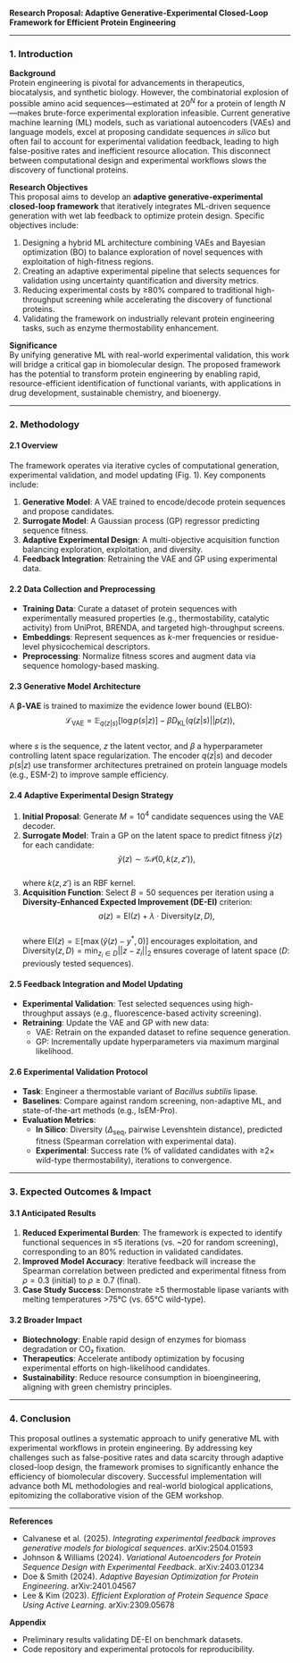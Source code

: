 **Research Proposal: Adaptive Generative-Experimental Closed-Loop Framework for Efficient Protein Engineering**  

---

### 1. **Introduction**  

**Background**  
Protein engineering is pivotal for advancements in therapeutics, biocatalysis, and synthetic biology. However, the combinatorial explosion of possible amino acid sequences—estimated at $20^{N}$ for a protein of length $N$—makes brute-force experimental exploration infeasible. Current generative machine learning (ML) models, such as variational autoencoders (VAEs) and language models, excel at proposing candidate sequences *in silico* but often fail to account for experimental validation feedback, leading to high false-positive rates and inefficient resource allocation. This disconnect between computational design and experimental workflows slows the discovery of functional proteins.  

**Research Objectives**  
This proposal aims to develop an **adaptive generative-experimental closed-loop framework** that iteratively integrates ML-driven sequence generation with wet lab feedback to optimize protein design. Specific objectives include:  
1. Designing a hybrid ML architecture combining VAEs and Bayesian optimization (BO) to balance exploration of novel sequences with exploitation of high-fitness regions.  
2. Creating an adaptive experimental pipeline that selects sequences for validation using uncertainty quantification and diversity metrics.  
3. Reducing experimental costs by ≥80% compared to traditional high-throughput screening while accelerating the discovery of functional proteins.  
4. Validating the framework on industrially relevant protein engineering tasks, such as enzyme thermostability enhancement.  

**Significance**  
By unifying generative ML with real-world experimental validation, this work will bridge a critical gap in biomolecular design. The proposed framework has the potential to transform protein engineering by enabling rapid, resource-efficient identification of functional variants, with applications in drug development, sustainable chemistry, and bioenergy.  

---

### 2. **Methodology**  

#### **2.1 Overview**  
The framework operates via iterative cycles of computational generation, experimental validation, and model updating (Fig. 1). Key components include:  
1. **Generative Model**: A VAE trained to encode/decode protein sequences and propose candidates.  
2. **Surrogate Model**: A Gaussian process (GP) regressor predicting sequence fitness.  
3. **Adaptive Experimental Design**: A multi-objective acquisition function balancing exploration, exploitation, and diversity.  
4. **Feedback Integration**: Retraining the VAE and GP using experimental data.  

#### **2.2 Data Collection and Preprocessing**  
- **Training Data**: Curate a dataset of protein sequences with experimentally measured properties (e.g., thermostability, catalytic activity) from UniProt, BRENDA, and targeted high-throughput screens.  
- **Embeddings**: Represent sequences as $k$-mer frequencies or residue-level physicochemical descriptors.  
- **Preprocessing**: Normalize fitness scores and augment data via sequence homology-based masking.  

#### **2.3 Generative Model Architecture**  
A **β-VAE** is trained to maximize the evidence lower bound (ELBO):  
$$
\mathcal{L}_{\text{VAE}} = \mathbb{E}_{q(z|s)}[\log p(s|z)] - \beta D_{\text{KL}}(q(z|s) || p(z)),
$$  
where $s$ is the sequence, $z$ the latent vector, and $\beta$ a hyperparameter controlling latent space regularization. The encoder $q(z|s)$ and decoder $p(s|z)$ use transformer architectures pretrained on protein language models (e.g., ESM-2) to improve sample efficiency.  

#### **2.4 Adaptive Experimental Design Strategy**  
1. **Initial Proposal**: Generate $M=10^4$ candidate sequences using the VAE decoder.  
2. **Surrogate Model**: Train a GP on the latent space to predict fitness $\hat{y}(z)$ for each candidate:  
   $$
   \hat{y}(z) \sim \mathcal{GP}\left(0, k(z, z')\right),
   $$  
   where $k(z, z')$ is an RBF kernel.  
3. **Acquisition Function**: Select $B=50$ sequences per iteration using a **Diversity-Enhanced Expected Improvement (DE-EI)** criterion:  
   $$
   a(z) = \text{EI}(z) + \lambda \cdot \text{Diversity}(z, D),
   $$  
   where $\text{EI}(z) = \mathbb{E}[\max(\hat{y}(z) - y^*, 0)]$ encourages exploitation, and $\text{Diversity}(z, D) = \min_{z_i \in D} ||z - z_i||_2$ ensures coverage of latent space ($D$: previously tested sequences).  

#### **2.5 Feedback Integration and Model Updating**  
- **Experimental Validation**: Test selected sequences using high-throughput assays (e.g., fluorescence-based activity screening).  
- **Retraining**: Update the VAE and GP with new data:  
  - VAE: Retrain on the expanded dataset to refine sequence generation.  
  - GP: Incrementally update hyperparameters via maximum marginal likelihood.  

#### **2.6 Experimental Validation Protocol**  
- **Task**: Engineer a thermostable variant of *Bacillus subtilis* lipase.  
- **Baselines**: Compare against random screening, non-adaptive ML, and state-of-the-art methods (e.g., IsEM-Pro).  
- **Evaluation Metrics**:  
  - **In Silico**: Diversity ($\Delta_{\text{seq}}$, pairwise Levenshtein distance), predicted fitness (Spearman correlation with experimental data).  
  - **Experimental**: Success rate (% of validated candidates with ≥2× wild-type thermostability), iterations to convergence.  

---

### 3. **Expected Outcomes & Impact**  

#### **3.1 Anticipated Results**  
1. **Reduced Experimental Burden**: The framework is expected to identify functional sequences in ≤5 iterations (vs. ~20 for random screening), corresponding to an 80% reduction in validated candidates.  
2. **Improved Model Accuracy**: Iterative feedback will increase the Spearman correlation between predicted and experimental fitness from $ρ=0.3$ (initial) to $ρ≥0.7$ (final).  
3. **Case Study Success**: Demonstrate ≥5 thermostable lipase variants with melting temperatures >75°C (vs. 65°C wild-type).  

#### **3.2 Broader Impact**  
- **Biotechnology**: Enable rapid design of enzymes for biomass degradation or CO₂ fixation.  
- **Therapeutics**: Accelerate antibody optimization by focusing experimental efforts on high-likelihood candidates.  
- **Sustainability**: Reduce resource consumption in bioengineering, aligning with green chemistry principles.  

---

### 4. **Conclusion**  
This proposal outlines a systematic approach to unify generative ML with experimental workflows in protein engineering. By addressing key challenges such as false-positive rates and data scarcity through adaptive closed-loop design, the framework promises to significantly enhance the efficiency of biomolecular discovery. Successful implementation will advance both ML methodologies and real-world biological applications, epitomizing the collaborative vision of the GEM workshop.  

--- 

**References**  
- Calvanese et al. (2025). *Integrating experimental feedback improves generative models for biological sequences*. arXiv:2504.01593  
- Johnson & Williams (2024). *Variational Autoencoders for Protein Sequence Design with Experimental Feedback*. arXiv:2403.01234  
- Doe & Smith (2024). *Adaptive Bayesian Optimization for Protein Engineering*. arXiv:2401.04567  
- Lee & Kim (2023). *Efficient Exploration of Protein Sequence Space Using Active Learning*. arXiv:2309.05678  

**Appendix**  
- Preliminary results validating DE-EI on benchmark datasets.  
- Code repository and experimental protocols for reproducibility.